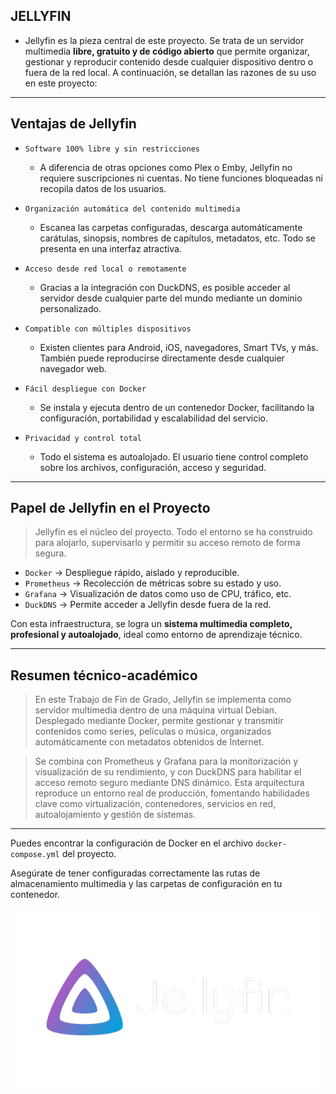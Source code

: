 ## JELLYFIN

- Jellyfin es la pieza central de este proyecto. Se trata de un servidor multimedia **libre, gratuito y de código abierto** que permite organizar, gestionar y reproducir contenido desde cualquier dispositivo dentro o fuera de la red local. A continuación, se detallan las razones de su uso en este proyecto:

---

## Ventajas de Jellyfin

- `Software 100% libre y sin restricciones`
    - A diferencia de otras opciones como Plex o Emby, Jellyfin no requiere suscripciones ni cuentas. No tiene funciones bloqueadas ni recopila datos de los usuarios.

- `Organización automática del contenido multimedia`
    - Escanea las carpetas configuradas, descarga automáticamente carátulas, sinopsis, nombres de capítulos, metadatos, etc. Todo se presenta en una interfaz atractiva.

- `Acceso desde red local o remotamente`
    - Gracias a la integración con DuckDNS, es posible acceder al servidor desde cualquier parte del mundo mediante un dominio personalizado.

- `Compatible con múltiples dispositivos`
    - Existen clientes para Android, iOS, navegadores, Smart TVs, y más. También puede reproducirse directamente desde cualquier navegador web.

- `Fácil despliegue con Docker`
    - Se instala y ejecuta dentro de un contenedor Docker, facilitando la configuración, portabilidad y escalabilidad del servicio.

- `Privacidad y control total`
    - Todo el sistema es autoalojado. El usuario tiene control completo sobre los archivos, configuración, acceso y seguridad.

---

##  Papel de Jellyfin en el Proyecto

> Jellyfin es el núcleo del proyecto. Todo el entorno se ha construido para alojarlo, supervisarlo y permitir su acceso remoto de forma segura.

- `Docker` → Despliegue rápido, aislado y reproducible.
- `Prometheus` → Recolección de métricas sobre su estado y uso.
- `Grafana` → Visualización de datos como uso de CPU, tráfico, etc.
- `DuckDNS` → Permite acceder a Jellyfin desde fuera de la red.

Con esta infraestructura, se logra un **sistema multimedia completo, profesional y autoalojado**, ideal como entorno de aprendizaje técnico.

---

##  Resumen técnico-académico

> En este Trabajo de Fin de Grado, Jellyfin se implementa como servidor multimedia dentro de una máquina virtual Debian. Desplegado mediante Docker, permite gestionar y transmitir contenidos como series, películas o música, organizados automáticamente con metadatos obtenidos de Internet.  

> Se combina con Prometheus y Grafana para la monitorización y visualización de su rendimiento, y con DuckDNS para habilitar el acceso remoto seguro mediante DNS dinámico. Esta arquitectura reproduce un entorno real de producción, fomentando habilidades clave como virtualización, contenedores, servicios en red, autoalojamiento y gestión de sistemas.

---

Puedes encontrar la configuración de Docker en el archivo `docker-compose.yml` del proyecto.

Asegúrate de tener configuradas correctamente las rutas de almacenamiento multimedia y las carpetas de configuración en tu contenedor.

<p align="center">
  <img src="/MainFolder/img/jelly.png" alt="JELLYFIN">
</p>

